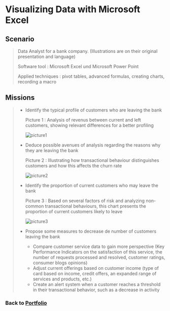 # Visualizing Data with Microsoft Excel

## Scenario
 > Data Analyst for a bank company. (Illustrations are on their original presentation and language)
 >
 > Software tool : Microsoft Excel und Microsoft Power Point
>
 > Applied techniques : pivot tables, advanced formulas, creating charts, recording a macro

## Missions
> * Identify the typical profile of customers who are leaving the bank
>
>   Picture 1 : Analysis of revenus between current and left customers, showing relevant differences for a better profiling
> 
>   ![picture1](/Projects/Project_1_folder/images/Image_1.jpg)
> 
> * Deduce possible avenues of analysis regarding the reasons why they are leaving the bank
>  
>   Picture 2 : Illustrating how transactional behaviour distinguishes customers and how this affects the churn rate
>
>   ![picture2](/Projects/Project_1_folder/images/Image_2.jpg)
> 
> * Identify the proportion of current customers who may leave the bank
>  
>   Picture 3 : Based on several factors of risk and analyzing non-common transactional behaviours, this chart presents the proportion of current customers likely to leave
>
>   ![picture3](/Projects/Project_1_folder/images/Image_3.jpg)
>
> * Propose some measures to decrease de number of customers leaving the bank
>     - Compare customer service data to gain more perspective (Key Performance Indicators on the satisfaction of this service, the number of requests processed and resolved, customer ratings, consumer blogs opinions)
>     - Adjust current offerings based on customer income (type of card based on income, credit offers, an expanded range of services and products, etc.)
>     - Create an alert system when a customer reaches a threshold in their transactional behavior, such as a decrease in activity


### Back to [Portfolio](https://ivancor93.github.io/Portfolio)
